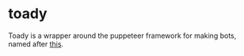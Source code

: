 # toady

Toady is a wrapper around the puppeteer framework for making bots, named after [this](https://en.wikipedia.org/wiki/Sycophancy).
